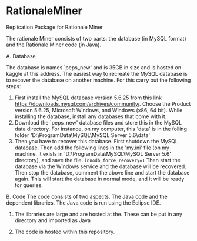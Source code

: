 # RationaleMiner
Replication Package for Rationale Miner

The rationale Miner consists of two parts: the database (in MySQL format) and the Rationale Miner code (in Java).

A. Database

The database is names `peps_new' and is 35GB in size and is hosted on kaggle at this address. 
The easiest way to recreate the MySQL database is to recover the database on another machine. 
For this carry out the following steps: 
1. First install the MySQL database version 5.6.25 from this link https://downloads.mysql.com/archives/community/. 
Choose the Product version 5.6.25, Microsoft Windows, and Windows (x86, 64 bit).
While installing the database, install any databases that come with it.
2. Download the `peps_new' database files and store this in the MySQL data directory. For instance, on my computer, this 'data'
is in the folling folder 'D:\ProgramData\MySQL\MySQL Server 5.6\data'
3. Then you have to recover this database.  First shutdown the MySQL database. 
   Then add the following lines in the 'my.ini' file (on my machine, it exists in 'D:\ProgramData\MySQL\MySQL Server 5.6' directory), and save the file.
   `innodb_force_recovery=1` 
   Then start the database via the Windows service and the database will be recovered. 
   Then stop the database, comment the above line and start the database again. 
   This will start the database in normal mode, and it will be ready for queries.

B. Code
The code consists of two aspects. The Java code and the dependent libraries. 
The Java code is run using the Eclipse IDE. 

1. The libraries are large and are hosted at the. These can be put in any directory and imported as Java

2. The code is hosted within this repository. 
